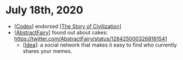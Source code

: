 # July 18th, 2020
- [[Codex]] endorsed [[The Story of Civilization]]
- [[AbstractFairy]] found out about cakes: https://twitter.com/AbstractFairy/status/1284250003268161541
    - [[Idea]]: a social network that makes it easy to find who currently shares your memes.

[//begin]: # "Autogenerated link references for markdown compatibility"
[Codex]: ../codex "Codex"
[The Story of Civilization]: ../the-story-of-civilization "The Story of Civilization"
[AbstractFairy]: ../abstractfairy "AbstractFairy"
[Idea]: ../idea "idea"
[//end]: # "Autogenerated link references"